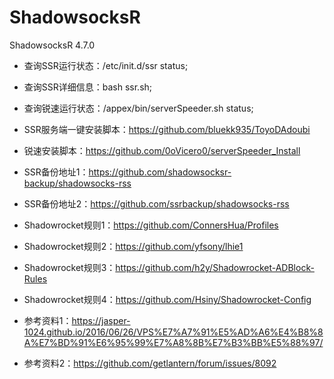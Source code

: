 # ShadowsocksR

ShadowsocksR 4.7.0

* 查询SSR运行状态：/etc/init.d/ssr status;

* 查询SSR详细信息：bash ssr.sh;

* 查询锐速运行状态：/appex/bin/serverSpeeder.sh status;

* SSR服务端一键安装脚本：https://github.com/bluekk935/ToyoDAdoubi

* 锐速安装脚本：https://github.com/0oVicero0/serverSpeeder_Install

* SSR备份地址1：https://github.com/shadowsocksr-backup/shadowsocks-rss

* SSR备份地址2：https://github.com/ssrbackup/shadowsocks-rss

* Shadowrocket规则1：https://github.com/ConnersHua/Profiles

* Shadowrocket规则2：https://github.com/yfsony/lhie1

* Shadowrocket规则3：https://github.com/h2y/Shadowrocket-ADBlock-Rules

* Shadowrocket规则4：https://github.com/Hsiny/Shadowrocket-Config

* 参考资料1：https://jasper-1024.github.io/2016/06/26/VPS%E7%A7%91%E5%AD%A6%E4%B8%8A%E7%BD%91%E6%95%99%E7%A8%8B%E7%B3%BB%E5%88%97/

* 参考资料2：https://github.com/getlantern/forum/issues/8092
